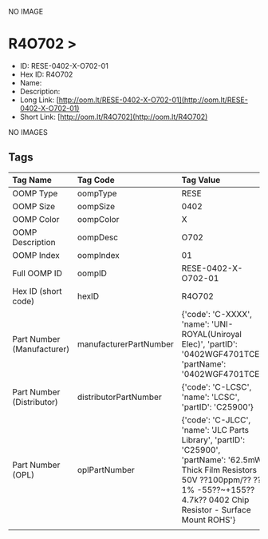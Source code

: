


  
NO IMAGE  
# R4O702 > 

- ID: RESE-0402-X-O702-01
- Hex ID: R4O702
- Name: 
- Description: 
- Long Link: [http://oom.lt/RESE-0402-X-O702-01](http://oom.lt/RESE-0402-X-O702-01)
- Short Link: [http://oom.lt/R4O702](http://oom.lt/R4O702)
  
NO IMAGES  
## Tags
  

|Tag Name|Tag Code|Tag Value|
| :--- | :--- | :--- |
|OOMP Type|oompType|RESE|
|OOMP Size|oompSize|0402|
|OOMP Color|oompColor|X|
|OOMP Description|oompDesc|O702|
|OOMP Index|oompIndex|01|
|Full OOMP ID|oompID|RESE-0402-X-O702-01|
|Hex ID (short code)|hexID|R4O702|
|Part Number (Manufacturer)|manufacturerPartNumber|{'code': 'C-XXXX', 'name': 'UNI-ROYAL(Uniroyal Elec)', 'partID': '0402WGF4701TCE', 'partName': '0402WGF4701TCE'}|
|Part Number (Distributor)|distributorPartNumber|{'code': 'C-LCSC', 'name': 'LCSC', 'partID': 'C25900'}|
|Part Number (OPL)|oplPartNumber|{'code': 'C-JLCC', 'name': 'JLC Parts Library', 'partID': 'C25900', 'partName': '62.5mW Thick Film Resistors 50V ??100ppm/?? ??1% -55??~+155?? 4.7k?? 0402  Chip Resistor - Surface Mount ROHS'}|
||||
